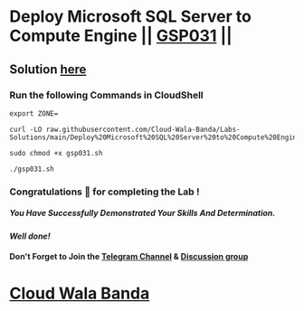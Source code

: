 # Deploy Microsoft SQL Server to Compute Engine || [GSP031](https://www.cloudskillsboost.google/focuses/3347?parent=catalog) ||

## Solution [here](https://youtu.be/u2v35vK0OnQ)

### Run the following Commands in CloudShell

```
export ZONE=
```
```
curl -LO raw.githubusercontent.com/Cloud-Wala-Banda/Labs-Solutions/main/Deploy%20Microsoft%20SQL%20Server%20to%20Compute%20Engine/gsp031.sh

sudo chmod +x gsp031.sh

./gsp031.sh
```

### Congratulations 🎉 for completing the Lab !

##### *You Have Successfully Demonstrated Your Skills And Determination.*

#### *Well done!*

#### Don't Forget to Join the [Telegram Channel](https://t.me/cloudwalabanda) & [Discussion group](https://t.me/cloudwalabandachats)

# [Cloud Wala Banda](https://www.youtube.com/@cloudwalabanda)
